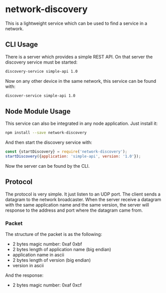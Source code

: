 # network-discovery
This is a lightweight service which can be used to find a service in a network.
## CLI Usage
There is a server which provides a simple REST API. On that server the discovery service
must be started:
```bash
discovery-service simple-api 1.0
```
Now on any other device in the same network, this service can be found with:
```bash
discover-service simple-api 1.0
```
## Node Module Usage
This service can also be integrated in any node application.
Just install it:
```bash
npm install --save network-discovery
```
And then start the discovery service with:
```javascript
const {startDiscovery} = require('network-discovery');
startDiscovery({application: 'simple-api', version: '1.0'});
```
Now the server can be found by the CLI.
## Protocol
The protocol is very simple. It just listen to an UDP port. The client sends a datagram
to the network broadcaster. When the server receive a datagram with the same application
name and the same version, the server will response to the address and port where the
datagram came from.
### Packet
The structure of the packet is as the following:
* 2 bytes magic number: 0xaf 0xbf
* 2 bytes length of application name (big endian)
* application name in ascii
* 2 bytes length of version (big endian)
* version in ascii

And the response:
* 2 bytes magic number: 0xaf 0xcf
